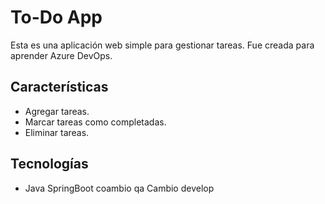 # To-Do App

Esta es una aplicación web simple para gestionar tareas. Fue creada para aprender Azure DevOps.

## Características
- Agregar tareas.
- Marcar tareas como completadas.
- Eliminar tareas.

## Tecnologías
- Java SpringBoot
coambio qa
Cambio develop
